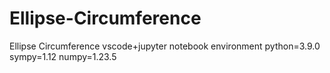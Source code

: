 # Ellipse-Circumference
Ellipse Circumference
vscode+jupyter notebook
environment
python=3.9.0 sympy=1.12 numpy=1.23.5

